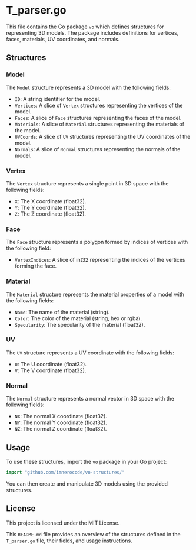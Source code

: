 # T_parser.go

This file contains the Go package `vo` which defines structures for representing 3D models. The package includes definitions for vertices, faces, materials, UV coordinates, and normals.

## Structures

### Model

The `Model` structure represents a 3D model with the following fields:

- `ID`: A string identifier for the model.
- `Vertices`: A slice of `Vertex` structures representing the vertices of the model.
- `Faces`: A slice of `Face` structures representing the faces of the model.
- `Materials`: A slice of `Material` structures representing the materials of the model.
- `UVCoords`: A slice of `UV` structures representing the UV coordinates of the model.
- `Normals`: A slice of `Normal` structures representing the normals of the model.

### Vertex

The `Vertex` structure represents a single point in 3D space with the following fields:

- `X`: The X coordinate (float32).
- `Y`: The Y coordinate (float32).
- `Z`: The Z coordinate (float32).

### Face

The `Face` structure represents a polygon formed by indices of vertices with the following field:

- `VertexIndices`: A slice of int32 representing the indices of the vertices forming the face.

### Material

The `Material` structure represents the material properties of a model with the following fields:

- `Name`: The name of the material (string).
- `Color`: The color of the material (string, hex or rgba).
- `Specularity`: The specularity of the material (float32).

### UV

The `UV` structure represents a UV coordinate with the following fields:

- `U`: The U coordinate (float32).
- `V`: The V coordinate (float32).

### Normal

The `Normal` structure represents a normal vector in 3D space with the following fields:

- `NX`: The normal X coordinate (float32).
- `NY`: The normal Y coordinate (float32).
- `NZ`: The normal Z coordinate (float32).

## Usage

To use these structures, import the `vo` package in your Go project:

```go
import "github.com/imnerocode/vo-structures/"
```

You can then create and manipulate 3D models using the provided structures.

## License

This project is licensed under the MIT License.

This `README.md` file provides an overview of the structures defined in the `T_parser.go` file, their fields, and usage instructions.
